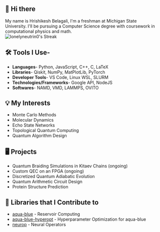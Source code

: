 ## 👋 Hi there 
My name is Hrishikesh Belagali, I'm a freshman at Michigan State University. I'll be pursuing a Computer Science degree with coursework in computational physics and math. <br/> 
![lonelyneutrin0's Streak](https://github-readme-streak-stats.herokuapp.com/?user=lonelyneutrin0&theme=vue-dark&hide_border=true)
<br/>
## 🛠️ Tools I Use- 
- **Languages**- Python, JavaScript, C++, C, LaTeX
- **Libraries**- Qiskit, NumPy, MatPlotLib, PyTorch
- **Developer Tools**- VS Code, Linux WSL, SLURM 
- **Technologies/Frameworks**- Google API, NodeJS
- **Softwares**- NAMD, VMD, LAMMPS, OVITO

## 💡 My Interests 
- Monte Carlo Methods
- Molecular Dynamics
- Echo State Networks
- Topological Quantum Computing
- Quantum Algorithm Design

## 🖥️ Projects 
- Quantum Braiding Simulations in Kitaev Chains (ongoing)
- Custom QEC on an FPGA (ongoing)
- Discretized Quantum Adiabatic Evolution
- Quantum Arithmetic Circuit Design
- Protein Structure Prediction

## 📘 Libraries that I Contribute to
- [aqua-blue](https://github.com/Chicago-Club-Management-Company/aqua-blue) - Reservoir Computing 
- [aqua-blue-hyperopt](https://github.com/Chicago-Club-Management-Company/aqua-blue-hyperopt) - Hyperparameter Optimization for aqua-blue
- [neurop](https://github.com/lonelyneutrin0/neurop) - Neural Operators 
